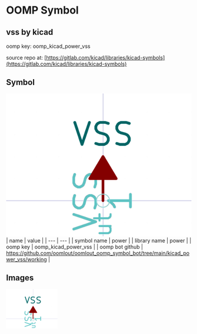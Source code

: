 # OOMP Symbol  
## vss  by kicad  
  
oomp key: oomp_kicad_power_vss  
  
source repo at: [https://gitlab.com/kicad/libraries/kicad-symbols](https://gitlab.com/kicad/libraries/kicad-symbols)  
## Symbol  
  
[![working.png](working_600.png)](working.png)  
| name | value | 
| --- | --- | 
| symbol name | power | 
| library name | power | 
| oomp key | oomp_kicad_power_vss | 
| oomp bot github | https://github.com/oomlout/oomlout_oomp_symbol_bot/tree/main/kicad_power_vss/working | 
## Images  
  
[![working.png](working_140.png)](working.png)  
